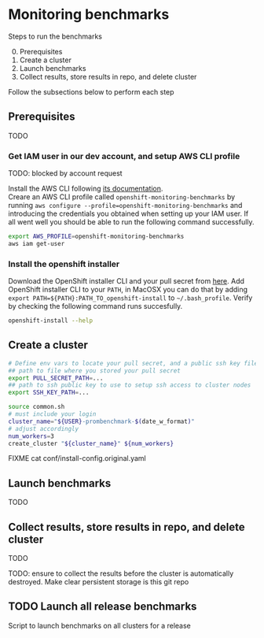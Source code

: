 # Monitoring benchmarks

Steps to run the benchmarks

0. Prerequisites
1. Create a cluster
2. Launch benchmarks
3. Collect results, store results in repo, and delete cluster

Follow the subsections below to perform each step

## Prerequisites

TODO

### Get IAM user in our dev account, and setup AWS CLI profile

TODO: blocked by account request

Install the AWS CLI following [its documentation](https://docs.aws.amazon.com/cli/latest/userguide/getting-started-install.html).  
Creare an AWS CLI profile called `openshift-monitoring-benchmarks` by running `aws configure --profile=openshift-monitoring-benchmarks` and introducing the credentials you obtained when setting up your IAM user. If all went well you should be able to run the following command successfully.  

```bash
export AWS_PROFILE=openshift-monitoring-benchmarks
aws iam get-user 
```

### Install the openshift installer

Download the OpenShift installer CLI and your pull secret from [here](https://console.redhat.com/openshift/install/aws/installer-provisioned). Add OpenShift installer CLI to your `PATH`, in MacOSX you can do that by adding `export PATH=${PATH}:PATH_TO_openshift-install` to `~/.bash_profile`. Verify by checking the following command runs succesfully.

```bash
openshift-install --help
```

## Create a cluster

```bash
# Define env vars to locate your pull secret, and a public ssh key file to access the cluster nodes.
## path to file where you stored your pull secret
export PULL_SECRET_PATH=...
## path to ssh public key to use to setup ssh access to cluster nodes
export SSH_KEY_PATH=...

source common.sh
# must include your login
cluster_name="${USER}-prombenchmark-$(date_w_format)"
# adjust accordingly
num_workers=3
create_cluster "${cluster_name}" ${num_workers}
```


FIXME cat conf/install-config.original.yaml 



## Launch benchmarks

TODO

## Collect results, store results in repo, and delete cluster

TODO

TODO: ensure to collect the results before the cluster is automatically destroyed. Make clear persistent storage is this git repo

## TODO Launch all release benchmarks

Script to launch benchmarks on all clusters for a release